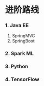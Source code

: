 # 进阶路线

### 1. Java EE

1. SpringMVC
2. SpringBoot

### 2. Spark ML

### 3. Python

### 4. TensorFlow